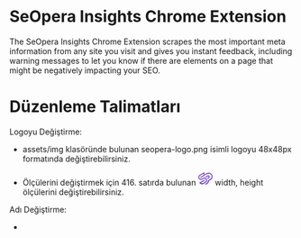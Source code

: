 # SeOpera Insights Chrome Extension

The SeOpera Insights Chrome Extension scrapes the most important meta information from any site you visit and gives you instant feedback, including warning messages to let you know if there are elements on a page that might be negatively impacting your SEO. 

# Düzenleme Talimatları

Logoyu Değiştirme:
- assets/img klasöründe bulunan seopera-logo.png isimli logoyu 48x48px formatında değiştirebilirsiniz.

- Ölçülerini değiştirmek için 416. satırda bulunan 
    <img src="assets/img/seopera-logo.png?v=2" class="cursor-pointer w-24 h-4" style="width: 26px;height: 25px;">
width, height ölçülerini değiştirebilirsiniz.

Adı Değiştirme:
- <title> etiketini ve <span class="text-gray-500 text-sm mr-1 ml-1">SeOpera</span> etiketini değiştirebilirsiniz.

Header Rengini Değiştirme:
- #701DE2 renk kodunu aratıp yerine istediğiniz renk kodunu ekleyebilirsiniz.

İkoncukların Rengini Değiştirme:
- #701DE2 renk kodlarına sahip tüm etiketleri toplu olarak yeni renk koduyla değiştirebilirsiniz. * Header'da değişecektir.
- Arka plandaki hafif rengi, #701DE23b kodunun aratıp yeni rengi ile toplu olarak değiştirebilirsiniz.

Genel Arka Planı Rengini Değiştirme
- 16.satırda bulunan 
<div class="rounded p-4 antialiased font-sans" style="width: 680px; background: rgb(237, 240, 246);">
kısmında background'u değiştirebilirsiniz. 


# Programlamaya Dair
- Tüm mantıksal programlama js/algorithm.js içindeki dosyadadır.
- Yeni bir fonksiyon için varolan fonksiyonlardan bir yapıyı kopyalayıp değişkenlerini özelleştirin, ve document.querySelector ile diğerlerinde olduğu gibi istediğiniz verileri getirecek selector'u yazın. 
Function(results) size dönen veriyi verecektir.
- Elde edilen veriyi yazdıracağınız html etiketine özel bir id verin, ve js dosyasında 
document.getElementById("oluşturulanid").innerHTML = 'yazdıracağınız veri' şeklinde html'e yazdırın.


# Current Features

The extension easily and clearly displays the:

- Title tag (with character count)
- Meta Description (with character count)
- Robots.txt settings (including potential no-index tags)
- Meta Keywords 

# Steps to use the extension

1. Download the files and store them in a folder

2. Open the URL chrome://extensions/ on your chrome browser and turn on the Developer Mode

3. Click on the button "Load Unpacked" and select the downloaded folder

4. The chrome extesnion is now available on your browser action and is ready to run
# seOpera
